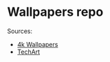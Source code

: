# Wallpapers repo

Sources:

- [4k Wallpapers](https://4kwallpapers.com/cool-wallpapers/)
- [TechArt](https://www.techart.de/en/)
